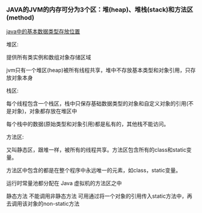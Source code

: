 ### JAVA的JVM的内存可分为3个区：堆(heap)、堆栈(stack)和方法区(method)

[java中的基本数据类型存放位置](https://blog.csdn.net/u012390629/article/details/48707999)

堆区:  
    
提供所有类实例和数组对象存储区域  
    
jvm只有一个堆区(heap)被所有线程共享，堆中不存放基本类型和对象引用，只存放对象本身
    
栈区:
    
每个线程包含一个栈区，栈中只保存基础数据类型的对象和自定义对象的引用(不是对象)，对象都存放在堆区中
    
每个栈中的数据(原始类型和对象引用)都是私有的，其他栈不能访问。
    
方法区:
    
又叫静态区，跟堆一样，被所有的线程共享。方法区包含所有的class和static变量。
    
方法区中包含的都是在整个程序中永远唯一的元素，如class，static变量。

运行时常量池都分配在 Java 虚拟机的方法区之中
    
静态方法 不能调用非静态方法  可用通过将一个对象的引用传入static方法中，再去调用该对象的non-static方法
    